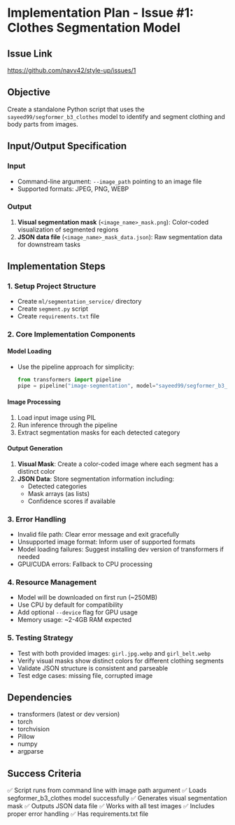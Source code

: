 # Implementation Plan - Issue #1: Clothes Segmentation Model

## Issue Link
https://github.com/navv42/style-up/issues/1

## Objective
Create a standalone Python script that uses the `sayeed99/segformer_b3_clothes` model to identify and segment clothing and body parts from images.

## Input/Output Specification

### Input
- Command-line argument: `--image_path` pointing to an image file
- Supported formats: JPEG, PNG, WEBP

### Output
1. **Visual segmentation mask** (`<image_name>_mask.png`): Color-coded visualization of segmented regions
2. **JSON data file** (`<image_name>_mask_data.json`): Raw segmentation data for downstream tasks

## Implementation Steps

### 1. Setup Project Structure
- Create `ml/segmentation_service/` directory
- Create `segment.py` script
- Create `requirements.txt` file

### 2. Core Implementation Components

#### Model Loading
- Use the pipeline approach for simplicity:
  ```python
  from transformers import pipeline
  pipe = pipeline("image-segmentation", model="sayeed99/segformer_b3_clothes")
  ```

#### Image Processing
1. Load input image using PIL
2. Run inference through the pipeline
3. Extract segmentation masks for each detected category

#### Output Generation
1. **Visual Mask**: Create a color-coded image where each segment has a distinct color
2. **JSON Data**: Store segmentation information including:
   - Detected categories
   - Mask arrays (as lists)
   - Confidence scores if available

### 3. Error Handling
- Invalid file path: Clear error message and exit gracefully
- Unsupported image format: Inform user of supported formats
- Model loading failures: Suggest installing dev version of transformers if needed
- GPU/CUDA errors: Fallback to CPU processing

### 4. Resource Management
- Model will be downloaded on first run (~250MB)
- Use CPU by default for compatibility
- Add optional `--device` flag for GPU usage
- Memory usage: ~2-4GB RAM expected

### 5. Testing Strategy
- Test with both provided images: `girl.jpg.webp` and `girl_belt.webp`
- Verify visual masks show distinct colors for different clothing segments
- Validate JSON structure is consistent and parseable
- Test edge cases: missing file, corrupted image

## Dependencies
- transformers (latest or dev version)
- torch
- torchvision
- Pillow
- numpy
- argparse

## Success Criteria
✅ Script runs from command line with image path argument
✅ Loads segformer_b3_clothes model successfully
✅ Generates visual segmentation mask
✅ Outputs JSON data file
✅ Works with all test images
✅ Includes proper error handling
✅ Has requirements.txt file